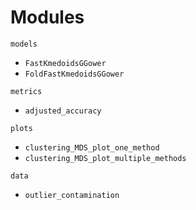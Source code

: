# Modules 

`models`

   - `FastKmedoidsGGower`
   - `FoldFastKmedoidsGGower`

`metrics`

   - `adjusted_accuracy`

`plots`

   - `clustering_MDS_plot_one_method`
   - `clustering_MDS_plot_multiple_methods`

`data`

  - `outlier_contamination`